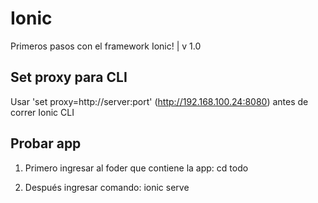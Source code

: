 # Ionic

Primeros pasos con el framework Ionic! | v 1.0

## Set proxy para CLI

Usar 'set proxy=http://server:port' (http://192.168.100.24:8080) antes de correr Ionic CLI

## Probar app

1. Primero ingresar al foder que contiene la app: cd todo  

2. Después ingresar comando: ionic serve  
